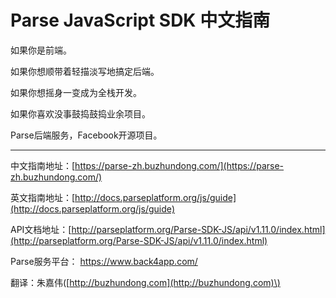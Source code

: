 # Parse JavaScript SDK 中文指南

如果你是前端。

如果你想顺带着轻描淡写地搞定后端。

如果你想摇身一变成为全栈开发。

如果你喜欢没事鼓捣鼓捣业余项目。

Parse后端服务，Facebook开源项目。

---

中文指南地址：[https://parse-zh.buzhundong.com/](https://parse-zh.buzhundong.com/)

英文指南地址：[http://docs.parseplatform.org/js/guide](http://docs.parseplatform.org/js/guide)

API文档地址：[http://parseplatform.org/Parse-SDK-JS/api/v1.11.0/index.html](http://parseplatform.org/Parse-SDK-JS/api/v1.11.0/index.html)

Parse服务平台： https://www.back4app.com/

翻译：朱嘉伟\([http://buzhundong.com](http://buzhundong.com)\)

